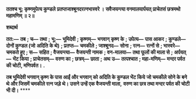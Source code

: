 **ततश्च भू: कृष्णमुपेत्य कुण्डले** **प्रतप्तजाश्बूनदरत्नभास्वरे ।** **सवैजयन्त्या वनमालयार्पयत्** **प्राचेतसं छत्रमथो महामणिम् ॥ २॥** 

**शब्दार्थ** 

**तत:—** **तब** **; च—** **तथा** **; भू:—** **भूमिदेवी** **; कृष्णम्—** **भगवान् कृष्ण के** **; उपेत्य—** **पास आकर** **; कुण्डले—** **दोनों कुण्डल (जो** **अदिति के थे)** **; प्रतप्त—** **चमकीले** **; जाश्बूनद—** **सोना** **; रत्न—** **रत्नों से** **; भास्वरे—** **चमकते हुए** **; स—** **सहित** **; वैजयन्त्या—** **वैजयन्ती नामक** **; वन-मालया—** **तथा फूलों की माला से** **; अर्पयत्—** **भेंट किया** **; प्राचेतसम्—** **वरुण का** **; छत्रम्—** **छाता** **; अथ** **उ—** **तत्पश्चात** **; महा-मणिम्—** **मन्दर पर्वत की चोटी, मणिपर्वत।** **.** 

**तब भूमिदेवी भगवान् कृष्ण के पास आईं और भगवान् को अदिति के कुण्डल भेंट किये** **जो चमकीले सोने के बने थे और जिसमें चमकीले रत्न जड़े थे। उसने उन्हें एक वैजयन्ती माला,** **वरुण का छत्र तथा मन्दर पर्वत की चोटी भी दी।** **** 